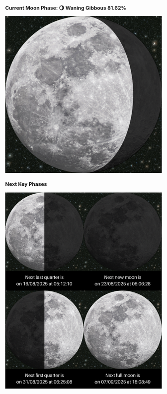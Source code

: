 ### Current Moon Phase: 🌖 Waning Gibbous 81.62%
![Moon Phase](moonphase.png)
### Next Key Phases
![Gallery](gallery.png)